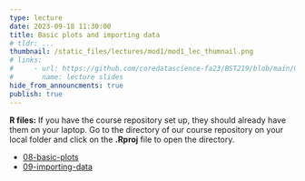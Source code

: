 ```yaml
---
type: lecture
date: 2023-09-18 11:30:00
title: Basic plots and importing data
# tldr: ...
thumbnail: /static_files/lectures/mod1/mod1_lec_thumnail.png
# links:
#     - url: https://github.com/coredatascience-fa23/BST219/blob/main/00_course_introduction/Lecture_01.pdf
#       name: lecture slides
hide_from_announcments: true
publish: true
---
```

**R files:**
If you have the course repository set up, they should already have them on your laptop. 
Go to the directory of our course repository on your local folder and click on the  **.Rproj** file to open the directory. 
- [08-basic-plots](https://github.com/coredatascience-fa23/BST219/blob/main/01_R-basics/08-basic-plots.Rmd)
- [09-importing-data](https://github.com/coredatascience-fa23/BST219/blob/main/01_R-basics/09-importing-data.Rmd)
